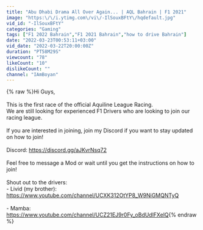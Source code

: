 ```yaml
---
title: "Abu Dhabi Drama All Over Again... | AQL Bahrain | F1 2021"
image: "https:\/\/i.ytimg.com\/vi\/-IlSouxBFtY\/hqdefault.jpg"
vid_id: "-IlSouxBFtY"
categories: "Gaming"
tags: ["F1 2022 Bahrain","F1 2021 Bahrain","how to drive Bahrain"]
date: "2022-03-23T00:53:11+03:00"
vid_date: "2022-03-22T20:00:00Z"
duration: "PT58M29S"
viewcount: "78"
likeCount: "10"
dislikeCount: ""
channel: "IAmBoyan"
---
```

{% raw %}Hi Guys,<br /><br />This is the first race of the official Aquiline League Racing. <br />We are still looking for experienced F1 Drivers who are looking to join our racing league.<br /><br />If you are interested in joining, join my Discord if you want to stay updated on how to join! <br /><br />Discord: <a rel="nofollow" target="blank" href="https://discord.gg/aJKvrNsq72">https://discord.gg/aJKvrNsq72</a><br /><br />Feel free to message a Mod or wait until you get the instructions on how to join! <br /><br />Shout out to the drivers:<br />- Livid (my brother): <a rel="nofollow" target="blank" href="https://www.youtube.com/channel/UCXK312OtYP8_W9NiGMQNTyQ">https://www.youtube.com/channel/UCXK312OtYP8_W9NiGMQNTyQ</a><br /><br />- Mamba: <br /><a rel="nofollow" target="blank" href="https://www.youtube.com/channel/UCZ21EJ9r0Fy_oBdUdlFXelQ">https://www.youtube.com/channel/UCZ21EJ9r0Fy_oBdUdlFXelQ</a>{% endraw %}

